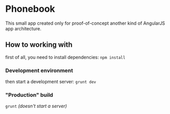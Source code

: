 # Phonebook
This small app created only for proof-of-concept another kind of AngularJS app architecture.

## How to working with
first of all, you need to install dependencies:
`npm install`
### Development environment
then start a development server:
`grunt dev`
### "Production" build
`grunt` *(doesn't start a server)*
